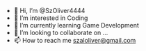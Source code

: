 - 👋 Hi, I’m @SzOliver4444
- 👀 I’m interested in Coding
- 🌱 I’m currently learning Game Development
- 💞️ I’m looking to collaborate on ...
- 📫 How to reach me szaloliver@gmail.com

<!---
SzOliver4444/SzOliver4444 is a ✨ special ✨ repository because its `README.md` (this file) appears on your GitHub profile.
You can click the Preview link to take a look at your changes.
--->
